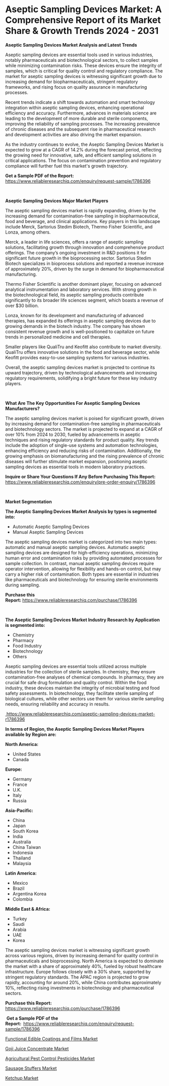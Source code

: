 <p><h1>Aseptic Sampling Devices Market: A Comprehensive Report of its Market Share & Growth Trends 2024 - 2031</h1></p><p><strong>Aseptic Sampling Devices Market Analysis and Latest Trends</strong></p>
<p><p>Aseptic sampling devices are essential tools used in various industries, notably pharmaceuticals and biotechnological sectors, to collect samples while minimizing contamination risks. These devices ensure the integrity of samples, which is critical for quality control and regulatory compliance. The market for aseptic sampling devices is witnessing significant growth due to increasing demand for biopharmaceuticals, stringent regulatory frameworks, and rising focus on quality assurance in manufacturing processes.</p><p>Recent trends indicate a shift towards automation and smart technology integration within aseptic sampling devices, enhancing operational efficiency and accuracy. Furthermore, advances in materials science are leading to the development of more durable and sterile components, improving the reliability of sampling processes. The increasing prevalence of chronic diseases and the subsequent rise in pharmaceutical research and development activities are also driving the market expansion. </p><p>As the industry continues to evolve, the Aseptic Sampling Devices Market is expected to grow at a CAGR of 14.2% during the forecast period, reflecting the growing need for innovative, safe, and efficient sampling solutions in critical applications. The focus on contamination prevention and regulatory compliance will further fuel this market's growth trajectory.</p></p>
<p><strong>Get a Sample PDF of the Report:&nbsp;</strong> <a href="https://www.reliableresearchiq.com/enquiry/request-sample/1786396?utm_campaign=1106&utm_medium=2&utm_source=Github&utm_content=ia&utm_term=09102024&utm_id=aseptic-sampling-devices">https://www.reliableresearchiq.com/enquiry/request-sample/1786396</a></p>
<p>&nbsp;</p>
<p><strong>Aseptic Sampling Devices Major Market Players</strong></p>
<p><p>The aseptic sampling devices market is rapidly expanding, driven by the increasing demand for contamination-free sampling in biopharmaceutical, food and beverage, and clinical applications. Key players in this landscape include Merck, Sartorius Stedim Biotech, Thermo Fisher Scientific, and Lonza, among others.</p><p>Merck, a leader in life sciences, offers a range of aseptic sampling solutions, facilitating growth through innovation and comprehensive product offerings. The company’s ongoing investment in R&D positions it for significant future growth in the bioprocessing sector. Sartorius Stedim Biotech specializes in bioprocess solutions and reported a revenue increase of approximately 20%, driven by the surge in demand for biopharmaceutical manufacturing.</p><p>Thermo Fisher Scientific is another dominant player, focusing on advanced analytical instrumentation and laboratory services. With strong growth in the biotechnological field, its aseptic sampling products contribute significantly to its broader life sciences segment, which boasts a revenue of over $30 billion.</p><p>Lonza, known for its development and manufacturing of advanced therapies, has expanded its offerings in aseptic sampling devices due to growing demands in the biotech industry. The company has shown consistent revenue growth and is well-positioned to capitalize on future trends in personalized medicine and cell therapies.</p><p>Smaller players like QualiTru and Keofitt also contribute to market diversity. QualiTru offers innovative solutions in the food and beverage sector, while Keofitt provides easy-to-use sampling systems for various industries.</p><p>Overall, the aseptic sampling devices market is projected to continue its upward trajectory, driven by technological advancements and increasing regulatory requirements, solidifying a bright future for these key industry players.</p></p>
<p>&nbsp;</p>
<p><strong>What Are The Key Opportunities For Aseptic Sampling Devices Manufacturers?</strong></p>
<p><p>The aseptic sampling devices market is poised for significant growth, driven by increasing demand for contamination-free sampling in pharmaceuticals and biotechnology sectors. The market is projected to expand at a CAGR of over 10% from 2024 to 2030, fueled by advancements in aseptic techniques and rising regulatory standards for product quality. Key trends include the adoption of single-use systems and automation technologies, enhancing efficiency and reducing risks of contamination. Additionally, the growing emphasis on biomanufacturing and the rising prevalence of chronic diseases will further stimulate market expansion, positioning aseptic sampling devices as essential tools in modern laboratory practices.</p></p>
<p><strong>Inquire or Share Your Questions If Any Before Purchasing This Report:</strong> <a href="https://www.reliableresearchiq.com/enquiry/pre-order-enquiry/1786396?utm_campaign=1106&utm_medium=2&utm_source=Github&utm_content=ia&utm_term=09102024&utm_id=aseptic-sampling-devices">https://www.reliableresearchiq.com/enquiry/pre-order-enquiry/1786396</a></p>
<p>&nbsp;</p>
<p><strong>Market Segmentation</strong></p>
<p><strong>The Aseptic Sampling Devices Market Analysis by types is segmented into:</strong></p>
<p><ul><li>Automatic Aseptic Sampling Devices</li><li>Manual Aseptic Sampling Devices</li></ul></p>
<p><p>The aseptic sampling devices market is categorized into two main types: automatic and manual aseptic sampling devices. Automatic aseptic sampling devices are designed for high-efficiency operations, minimizing human error and contamination risks by providing automated processes for sample collection. In contrast, manual aseptic sampling devices require operator intervention, allowing for flexibility and hands-on control, but may carry a higher risk of contamination. Both types are essential in industries like pharmaceuticals and biotechnology for ensuring sterile environments during sampling.</p></p>
<p><strong>Purchase this Report:&nbsp;</strong><a href="https://www.reliableresearchiq.com/purchase/1786396?utm_campaign=1106&utm_medium=2&utm_source=Github&utm_content=ia&utm_term=09102024&utm_id=aseptic-sampling-devices">https://www.reliableresearchiq.com/purchase/1786396</a></p>
<p>&nbsp;</p>
<p><strong>The Aseptic Sampling Devices Market Industry Research by Application is segmented into:</strong></p>
<p><ul><li>Chemistry</li><li>Pharmacy</li><li>Food Industry</li><li>Biotechnology</li><li>Others</li></ul></p>
<p><p>Aseptic sampling devices are essential tools utilized across multiple industries for the collection of sterile samples. In chemistry, they ensure contamination-free analyses of chemical compounds. In pharmacy, they are crucial for safe drug formulation and quality control. Within the food industry, these devices maintain the integrity of microbial testing and food safety assessments. In biotechnology, they facilitate sterile sampling of biological cultures, while other sectors use them for various sterile sampling needs, ensuring reliability and accuracy in results.</p></p>
<p><a href="https://www.reliableresearchiq.com/aseptic-sampling-devices-market-r1786396?utm_campaign=1106&utm_medium=2&utm_source=Github&utm_content=ia&utm_term=09102024&utm_id=aseptic-sampling-devices">&nbsp;https://www.reliableresearchiq.com/aseptic-sampling-devices-market-r1786396</a></p>
<p><strong>In terms of Region, the Aseptic Sampling Devices Market Players available by Region are:</strong></p>
<p>
    <p> <strong> North America: </strong>
        <ul>
            <li>United States</li>
            <li>Canada</li>
        </ul>
        </p> 
    <p> <strong> Europe: </strong>
        <ul>
            <li>Germany</li>
            <li>France</li>
            <li>U.K.</li>
            <li>Italy</li>
            <li>Russia</li>
        </ul>
        </p> 
    <p> <strong> Asia-Pacific: </strong>
        <ul>
            <li>China</li>
            <li>Japan</li>
            <li>South Korea</li>
            <li>India</li>
            <li>Australia</li>
            <li>China Taiwan</li>
            <li>Indonesia</li>
            <li>Thailand</li>
            <li>Malaysia</li>
        </ul>
        </p> 
    <p> <strong> Latin America: </strong>
        <ul>
            <li>Mexico</li>
            <li>Brazil</li>
            <li>Argentina Korea</li>
            <li>Colombia</li>
        </ul>
        </p> 
    <p> <strong> Middle East & Africa: </strong>
        <ul>
            <li>Turkey</li>
            <li>Saudi</li>
            <li>Arabia</li>
            <li>UAE</li>
            <li>Korea</li>
        </ul>
    </p>
    </p>
<p><p>The aseptic sampling devices market is witnessing significant growth across various regions, driven by increasing demand for quality control in pharmaceuticals and bioprocessing. North America is expected to dominate the market with a share of approximately 40%, fueled by robust healthcare infrastructure. Europe follows closely with a 30% share, supported by stringent regulatory standards. The APAC region is projected to grow rapidly, accounting for around 20%, while China contributes approximately 10%, reflecting rising investments in biotechnology and pharmaceutical sectors.</p></p>
<p><strong>Purchase this Report: </strong><a href="https://www.reliableresearchiq.com/purchase/1786396?utm_campaign=1106&utm_medium=2&utm_source=Github&utm_content=ia&utm_term=09102024&utm_id=aseptic-sampling-devices">https://www.reliableresearchiq.com/purchase/1786396</a></p>
<p>&nbsp;<strong>Get a Sample PDF of the Report:&nbsp;&nbsp;</strong><a href="https://www.reliableresearchiq.com/enquiry/request-sample/1786396?utm_campaign=1106&utm_medium=2&utm_source=Github&utm_content=ia&utm_term=09102024&utm_id=aseptic-sampling-devices">https://www.reliableresearchiq.com/enquiry/request-sample/1786396</a></p>
<p><strong></strong></p>
<p><p><a href="https://github.com/arielleyseb/Market-Research-Report-List-1/blob/main/functional-edible-coatings-and-films-market.md?utm_campaign=1106&utm_medium=2&utm_source=Github&utm_content=ia&utm_term=09102024&utm_id=aseptic-sampling-devices">Functional Edible Coatings and Films Market</a></p><p><a href="https://issuu.com/reportprime-2/docs/goji-juice-concentrate-market-size-_ebe33df2e5bdd2?utm_campaign=1106&utm_medium=2&utm_source=Github&utm_content=ia&utm_term=09102024&utm_id=aseptic-sampling-devices">Goji Juice Concentrate Market</a></p><p><a href="https://github.com/laurettae0ac/Market-Research-Report-List-1/blob/main/agricultural-pest-control-pesticides-market.md?utm_campaign=1106&utm_medium=2&utm_source=Github&utm_content=ia&utm_term=09102024&utm_id=aseptic-sampling-devices">Agricultural Pest Control Pesticides Market</a></p><p><a href="https://www.linkedin.com/pulse/sausage-stuffers-market-global-regional-analysis-focus-region-hj9ne?utm_campaign=1106&utm_medium=2&utm_source=Github&utm_content=ia&utm_term=09102024&utm_id=aseptic-sampling-devices">Sausage Stuffers Market</a></p><p><a href="https://issuu.com/reportprime-2/docs/ketchup-market-size-2030.pptx_cd1cf58be7ca93?utm_campaign=1106&utm_medium=2&utm_source=Github&utm_content=ia&utm_term=09102024&utm_id=aseptic-sampling-devices">Ketchup Market</a></p></p>